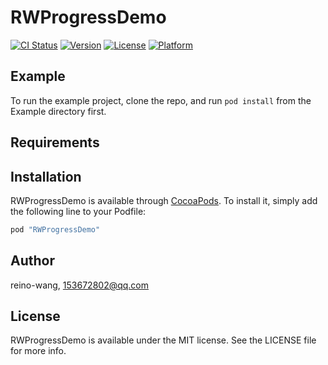 # RWProgressDemo

[![CI Status](http://img.shields.io/travis/reino-wang/RWProgressDemo.svg?style=flat)](https://travis-ci.org/reino-wang/RWProgressDemo)
[![Version](https://img.shields.io/cocoapods/v/RWProgressDemo.svg?style=flat)](http://cocoapods.org/pods/RWProgressDemo)
[![License](https://img.shields.io/cocoapods/l/RWProgressDemo.svg?style=flat)](http://cocoapods.org/pods/RWProgressDemo)
[![Platform](https://img.shields.io/cocoapods/p/RWProgressDemo.svg?style=flat)](http://cocoapods.org/pods/RWProgressDemo)

## Example

To run the example project, clone the repo, and run `pod install` from the Example directory first.

## Requirements

## Installation

RWProgressDemo is available through [CocoaPods](http://cocoapods.org). To install
it, simply add the following line to your Podfile:

```ruby
pod "RWProgressDemo"
```

## Author

reino-wang, 153672802@qq.com

## License

RWProgressDemo is available under the MIT license. See the LICENSE file for more info.
